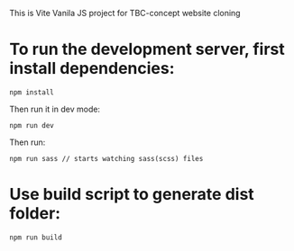 This is Vite Vanila JS project for TBC-concept website cloning

# To run the development server, first install dependencies:

```
npm install
```

Then run it in dev mode:

```
npm run dev
```

Then run:

```
npm run sass // starts watching sass(scss) files
```

# Use build script to generate dist folder:

```
npm run build
```
